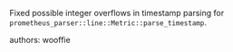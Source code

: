 Fixed possible integer overflows in timestamp parsing for `prometheus_parser::line::Metric::parse_timestamp`.

authors: wooffie

